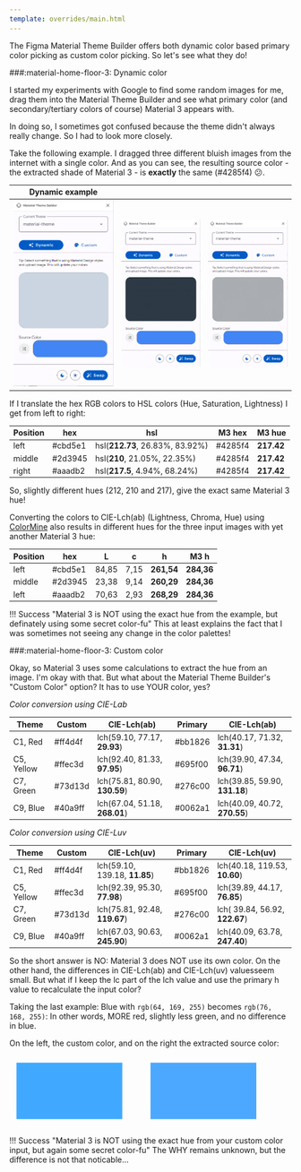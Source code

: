 ```yaml
---
template: overrides/main.html
---
```


The Figma Material Theme Builder offers both dynamic color based primary color picking as custom color picking. So let's see what they do!

###:material-home-floor-3: Dynamic color

I started my experiments with Google to find some random images for me, drag them into the Material Theme Builder and see what primary color (and secondary/tertiary colors of course) Material 3 appears with.

In doing so, I sometimes got confused because the theme didn't always really change. So I had to look more closely.

Take the following example. I dragged three different bluish images from the internet with a single color. And as you can see, the resulting source color - the extracted shade of Material 3 - is **exactly** the same (\#4285f4) :confused:.

| Dynamic example |||
|---|---|---|
|![mtb-blue-1-png]|![mtb-blue-2-png]|![mtb-blue-3-png]|

If I translate the hex RGB colors to HSL colors (Hue, Saturation, Lightness) I get from left to right:

| Position | hex | hsl | M3 hex | M3 hue |
| -------- | --- | --- | ------ | ------ |
| left | \#cbd5e1 | hsl(**212.73**, 26.83%, 83.92%) | \#4285f4 | **217.42** |
| middle | \#2d3945 | hsl(**210**, 21.05%, 22.35%) | \#4285f4 | **217.42** |
| right | \#aaadb2 | hsl(**217.5**, 4.94%, 68.24%) | \#4285f4 | **217.42** |

So, slightly different hues (212, 210 and 217), give the exact same Material 3 hue!

Converting the colors to CIE-Lch(ab) (Lightness, Chroma, Hue) using [ColorMine][colormine-url] also results in different hues for the three input images with yet another Material 3 hue:

| Position | hex | L | c | h | M3 h |
| -------- | --- | - | - | - | ---- |
| left | \#cbd5e1 | 84,85 | 7,15 | **261,54** | **284,36** |
| middle| \#2d3945 | 23,38 | 9,14 | **260,29** | **284,36** |
| left | \#aaadb2 | 70,63 | 2,93 | **268,29** | **284,36** |

!!! Success "Material 3 is NOT using the exact hue from the example, but definately using some secret color-fu"
    This at least explains the fact that I was sometimes not seeing any change in the color palettes!

###:material-home-floor-3: Custom color

Okay, so Material 3 uses some calculations to extract the hue from an image. I'm okay with that. But what about the Material Theme Builder's "Custom Color" option? It has to use YOUR color, yes?

_Color conversion using CIE-Lab_

| Theme | Custom | CIE-Lch(ab) | Primary | CIE-Lch(ab)|
| ---- | --- | ------- | ----------- | ------ |
| C1, Red | #ff4d4f <!--255,77,79-->| lch(59.10, 77.17, **29.93**) | #bb1826 | lch(40.17, 71.32, **31.31**) |
| C5, Yellow| #ffec3d <!--255,236,61-->| lch(92.40, 81.33, **97.95**) | #695f00 | lch(39.90, 47.34, **96.71**) |
| C7, Green | #73d13d <!--115,209,61--> | lch(75.81, 80.90, **130.59**)| #276c00 | lch(39.85, 59.90, **131.18**) |
| C9, Blue | #40a9ff <!--64,169,255--> | lch(67.04, 51.18, **268.01**) | #0062a1 | lch(40.09, 40.72, **270.55**) |

_Color conversion using CIE-Luv_

| Theme | Custom | CIE-Lch(uv) | Primary | CIE-Lch(uv)|
| ---- | --- | ------- | ----------- | ------ |
| C1, Red | #ff4d4f <!--255,77,79-->| lch(59.10, 139.18, **11.85**) | #bb1826 | lch(40.18, 119.53, **10.60**) |
| C5, Yellow| #ffec3d <!--255,236,61-->| lch(92.39, 95.30, **77.98**) | #695f00 | lch(39.89, 44.17, **76.85**) |
| C7, Green | #73d13d <!--115,209,61--> | lch(75.81, 92.48, **119.67**)| #276c00 | lch( 39.84, 56.92, **122.67**) |
| C9, Blue | #40a9ff <!--64,169,255--> | lch(67.03, 90.63, **245.90**) | #0062a1 | lch(40.09, 63.78, **247.40**) |

So the short answer is NO: Material 3 does NOT use its own color. On the other hand, the differences in CIE-Lch(ab) and CIE-Lch(uv) values ​​seem small. But what if I keep the lc part of the lch value and use the primary h value to recalculate the input color?

Taking the last example: Blue with `rgb(64, 169, 255)` becomes `rgb(76, 168, 255)`: In other words, MORE red, slightly less green, and no difference in blue.

On the left, the custom color, and on the right the extracted source color:

<svg viewBox="0 0 400 100" xmlns="http://www.w3.org/2000/svg" width="600px">
  <rect x="10" y="10" height="80" width="150" rx="0" fill="rgb(64, 169, 255)" stroke="var(--md-primary-fg-color--dark)" stroke-width="2"/>
  <rect x="200" y="10"height="80" width="150" rx="0" fill="rgb(76, 168, 255)" stroke="var(--md-primary-fg-color--dark)" stroke-width="2"/>
</svg>

!!! Success "Material 3 is NOT using the exact hue from your custom color input, but again some secret color-fu"
    The WHY remains unknown, but the difference is not that noticable...
<!--- References to pictures... --->

[mtb-blue-1-png]: ../assets/screenshots/material-theme-builder-blue.png
[mtb-blue-2-png]: ../assets/screenshots/material-theme-builder-blue2.png
[mtb-blue-3-png]: ../assets/screenshots/material-theme-builder-blue3.png

<!--- External links... --->

[colormine-url]: http://colormine.org/color-converter
[css-land-lch-color-picker-url]: https://css.land/lch/
[lea-verou-lch-colors-in-css-url]: https://lea.verou.me/2020/04/lch-colors-in-css-what-why-and-how/
[ndb-lch-colors-url]: https://ninedegreesbelow.com/photography/gimp-srgb-lch-color-palettes.html